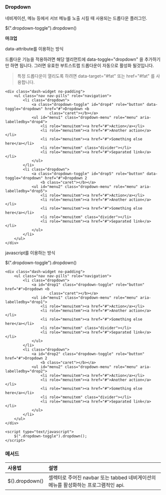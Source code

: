 <!--
layout: 'post'
section: 'Cornerstone Framework'
title: '드롭다운'
outline: '드롭다운'
date: '2012-11-16'
tagstr: 'widget'
order: '[4, 3, 4]'
thumbnail: '4.3.04.dropdown.png'
-->

### Dropdown
네비게이션, 메뉴 등에서 서브 메뉴를 노출 시킬 때 사용되는 드롭다운 플러그인.

$(".dropdown-toggle").dropdown()

__마크업__

data-attribute를 이용하는 방식

드롭다운 기능을 적용하려면 해당 엘리먼트에 data-toggle="dropdown" 을 추가하기만 하면 됩니다. 그러면 유효한 부트스트랩 드롭다운이 자동으로 활성화 될것입니다.

> 특정 드롭다운이 열리도록 하려면 data-target="#fat" 또는 href="#fat" 를 사용합니다.

``` cm
<div class="dash-widget no-padding">
    <ul class="nav nav-pills" role="navigation">
        <li class="dropdown">
            <a class="dropdown-toggle" id="drop4" role="button" data-toggle="dropdown" href="#">Dropdown <b
                    class="caret"></b></a>
            <ul id="menu1" class="dropdown-menu" role="menu" aria-labelledby="drop4">
                <li role="menuitem"><a href="#">Action</a></li>
                <li role="menuitem"><a href="#">Another action</a></li>
                <li role="menuitem"><a href="#">Something else here</a></li>
                <li role="menuitem" class="divider"></li>
                <li role="menuitem"><a href="#">Separated link</a></li>
            </ul>
        </li>
        <li class="dropdown">
            <a class="dropdown-toggle" id="drop5" role="button" data-toggle="dropdown" href="#">Dropdown 2
                <b class="caret"></b></a>
            <ul id="menu2" class="dropdown-menu" role="menu" aria-labelledby="drop5">
                <li role="menuitem"><a href="#">Action</a></li>
                <li role="menuitem"><a href="#">Another action</a></li>
                <li role="menuitem"><a href="#">Something else here</a></li>
                <li role="menuitem" class="divider"></li>
                <li role="menuitem"><a href="#">Separated link</a></li>
            </ul>
        </li>
    </ul>
</div>
```

javascript를 이용하는 방식

$(".dropdown-toggle").dropdown()


``` cm
<div class="dash-widget no-padding">
    <ul class="nav nav-pills" role="navigation">
        <li class="dropdown">
            <a id="drop1" class="dropdown-toggle" role="button" href="#">Dropdown <b
                    class="caret"></b></a>
            <ul id="menu1" class="dropdown-menu" role="menu" aria-labelledby="drop1">
                <li role="menuitem"><a href="#">Action</a></li>
                <li role="menuitem"><a href="#">Another action</a></li>
                <li role="menuitem"><a href="#">Something else here</a></li>
                <li role="menuitem" class="divider"></li>
                <li role="menuitem"><a href="#">Separated link</a></li>
            </ul>
        </li>
        <li class="dropdown">
            <a id="drop2" class="dropdown-toggle" role="button" href="#">Dropdown 2
                <b class="caret"></b></a>
            <ul id="menu2" class="dropdown-menu" role="menu" aria-labelledby="drop2">
                <li role="menuitem"><a href="#">Action</a></li>
                <li role="menuitem"><a href="#">Another action</a></li>
                <li role="menuitem"><a href="#">Something else here</a></li>
                <li role="menuitem" class="divider"></li>
                <li role="menuitem"><a href="#">Separated link</a></li>
            </ul>
        </li>
    </ul>
</div>

<script type="text/javascript">
    $(".dropdown-toggle").dropdown();
</script>
```


### 메서드

사용법 | 설명
:-- | :--
$().dropdown() | 셀렉터로 주어진 navbar 또는 tabbed 네비게이션의 메뉴를 활성화하는 프로그램적인 api.
